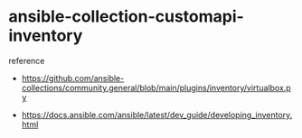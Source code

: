 # ansible-collection-customapi-inventory

reference

- https://github.com/ansible-collections/community.general/blob/main/plugins/inventory/virtualbox.py

- https://docs.ansible.com/ansible/latest/dev_guide/developing_inventory.html

